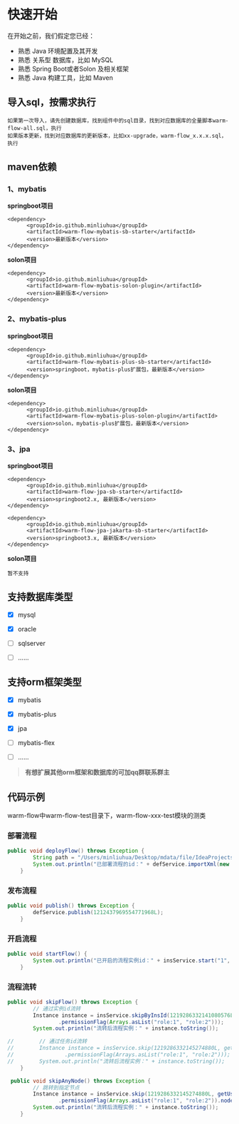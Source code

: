 # 快速开始

在开始之前，我们假定您已经：

* 熟悉 Java 环境配置及其开发
* 熟悉 关系型 数据库，比如 MySQL
* 熟悉 Spring Boot或者Solon 及相关框架
* 熟悉 Java 构建工具，比如 Maven

## 导入sql，按需求执行
```shell
如果第一次导入，请先创建数据库，找到组件中的sql目录，找到对应数据库的全量脚本warm-flow-all.sql，执行  
如果版本更新，找到对应数据库的更新版本，比如xx-upgrade，warm-flow_x.x.x.sql，执行
```




## maven依赖
### 1、mybatis
**springboot项目**

```maven
<dependency>
      <groupId>io.github.minliuhua</groupId>
      <artifactId>warm-flow-mybatis-sb-starter</artifactId>
      <version>最新版本</version>
</dependency>
```

**solon项目**

```maven
<dependency>
      <groupId>io.github.minliuhua</groupId>
      <artifactId>warm-flow-mybatis-solon-plugin</artifactId>
      <version>最新版本</version>
</dependency>
```

### 2、mybatis-plus
**springboot项目**

```maven
<dependency>
      <groupId>io.github.minliuhua</groupId>
      <artifactId>warm-flow-mybatis-plus-sb-starter</artifactId>
      <version>springboot，mybatis-plus扩展包，最新版本</version>
</dependency>
```

**solon项目**

```maven
<dependency>
      <groupId>io.github.minliuhua</groupId>
      <artifactId>warm-flow-mybatis-plus-solon-plugin</artifactId>
      <version>solon，mybatis-plus扩展包，最新版本</version>
</dependency>
```

### 3、jpa
**springboot项目**

```maven
<dependency>
      <groupId>io.github.minliuhua</groupId>
      <artifactId>warm-flow-jpa-sb-starter</artifactId>
      <version>springboot2.x, 最新版本</version>
</dependency>

<dependency>
      <groupId>io.github.minliuhua</groupId>
      <artifactId>warm-flow-jpa-jakarta-sb-starter</artifactId>
      <version>springboot3.x, 最新版本</version>
</dependency>
```

**solon项目**

```maven
暂不支持
```

## 支持数据库类型

* [x] mysql
* [x] oracle
* [ ] sqlserver
* [ ] ......


## 支持orm框架类型

* [x] mybatis
* [x] mybatis-plus
* [x] jpa
* [ ] mybatis-flex
* [ ] ......




> **有想扩展其他orm框架和数据库的可加qq群联系群主**

## 代码示例

warm-flow中warm-flow-test目录下，warm-flow-xxx-test模块的测类


### 部署流程

```java
public void deployFlow() throws Exception {
        String path = "/Users/minliuhua/Desktop/mdata/file/IdeaProjects/min/hh-vue/hh-admin/src/main/resources/leaveFlow-serial.xml";
        System.out.println("已部署流程的id：" + defService.importXml(new FileInputStream(path)).getId());
    }
```

### 发布流程

```java
public void publish() throws Exception {
        defService.publish(1212437969554771968L);
    }
```

### 开启流程

```java
public void startFlow() {
        System.out.println("已开启的流程实例id：" + insService.start("1", getUser()).getId());
    }
```

### 流程流转

```java
public void skipFlow() throws Exception {
        // 通过实例id流转
        Instance instance = insService.skipByInsId(1219286332141080576L, getUser().skipType(SkipType.PASS.getKey())
                .permissionFlag(Arrays.asList("role:1", "role:2")));
        System.out.println("流转后流程实例：" + instance.toString());

//        // 通过任务id流转
//        Instance instance = insService.skip(1219286332145274880L, getUser().skipType(SkipType.PASS.getKey())
//                .permissionFlag(Arrays.asList("role:1", "role:2")));
//        System.out.println("流转后流程实例：" + instance.toString());
    }

 public void skipAnyNode() throws Exception {
        // 跳转到指定节点
        Instance instance = insService.skip(1219286332145274880L, getUser().skipType(SkipType.PASS.getKey())
                .permissionFlag(Arrays.asList("role:1", "role:2")).nodeCode("4"));
        System.out.println("流转后流程实例：" + instance.toString());
    }
```
